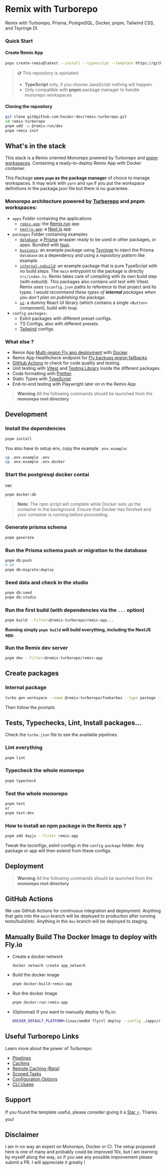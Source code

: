 # Remix with Turborepo

Remix with Turborepo, Prisma, PostgreSQL, Docker, pnpm, Tailwind CSS, and Tsyringe DI.

### Quick Start

#### Create Remix App

```sh
pnpx create-remix@latest --install --typescript --template https://github.com/haidar-dev/remix-turborepo
```

> 💿 This repository is opiniated:
>
> - **TypeScript** only, if you choose JavaScript nothing will happen.
> - Only compatible with **pnpm** package manager to handle monorepo workspaces.

#### Cloning the repository

```sh
git clone git@github.com:haidar-dev/remix-turborepo.git
cd remix-turborepo
pnpm add -w @remix-run/dev
pnpm remix init
```

## What's in the stack

This stack is a Remix oriented Monorepo powered by Turborepo and [pnpm workspaces](https://pnpm.io/workspaces). Containing a ready-to-deploy Remix App with Docker container.

This Package **uses `pnpm` as the package manager** of choice to manage workspaces. It may work with `yarn` and `npm` if you put the workspace definitions in the package.json file but there is no guarantee.

### Monorepo architecture powered by [Turborepo](https://turborepo.org) and pnpm workspaces:

- `apps` Folder containing the applications
  - [`remix-app`](https://github.com/haidar-dev/remix-turborepo/tree/main/apps/remix-app): the [Remix.run](https://remix.run) app
  - [`nextjs-app`](https://github.com/haidar-dev/remix-turborepo/tree/main/apps/nextjs-app): a [Next.js](https://nextjs.org) app
- `packages` Folder containing examples
  - [`database`](https://github.com/haidar-dev/remix-turborepo/tree/main/packages/database): a [Prisma](https://prisma.io) wrapper ready to be used in other packages, or apps. Bundled with [tsup](https://tsup.egoist.dev).
  - [`business`](https://github.com/haidar-dev/remix-turborepo/tree/main/packages/business): an example package using [Tsyringe](https://github.com/microsoft/tsyringe) to inject the Prisma `database` as a dependency and using a _repository pattern_ like example.
  - [`internal-nobuild`](https://github.com/haidar-dev/remix-turborepo/tree/main/packages/internal-nobuild): an example package that is pure TypeScript with no build steps. The `main` entrypoint to the package is directly `src/index.ts`. Remix takes care of compiling with its own build step (with esbuild). This packages also contains unit test with Vitest.
    Remix uses `tsconfig.json` paths to reference to that project and its types. _I would recommend these types of **internal** packages when you don't plan on publishing the package._
  - [`ui`](https://github.com/haidar-dev/remix-turborepo/tree/main/packages/ui): a dummy React UI library (which contains a single `<Button>` component), build with tsup.
- `config-packages`:
  - Eslint packages with different preset configs.
  - TS Configs, also with different presets.
  - [Tailwind](https://tailwindcss.com) configs.

### What else ?

- Remix App [Multi-region Fly app deployment](https://fly.io/docs/reference/scaling) with [Docker](https://www.docker.com)
- Remix App Healthcheck endpoint for [Fly backups region fallbacks](https://fly.io/docs/reference/configuration/#services-http_checks)
- [GitHub Actions](https://github.com/features/actions) to check for code quality and testing.
- Unit testing with [Vitest](https://vitest.dev) and [Testing Library](https://testing-library.com) inside the different packages.
- Code formatting with [Prettier](https://prettier.io)
- Static Types with [TypeScript](https://typescriptlang.org)
- End-to-end testing with Playwright later on in the Remix App

> **Warning**
> All the following commands should be launched from the **monorepo root directory**

## Development

### Install the dependencies

```sh
pnpm install
```

You also have to setup env, copy the example `.env.example`:

```sh
cp .env.example .env
cp .env.example .env.docker
```

### Start the postgresql docker contai

ner

```sh
pnpm docker:db
```

> **Note:** The npm script will complete while Docker sets up the container in the background. Ensure that Docker has finished and your container is running before proceeding.

### Generate prisma schema

```sh
pnpm generate
```

### Run the Prisma schema push or migration to the database

```sh
pnpm db:push
# OR
pnpm db:migrate:deploy
```

### Seed data and check in the studio

```sh
pnpm db:seed
pnpm db:studio
```

### Run the first build (with dependencies via the `...` option)

```sh
pnpm build --filter=@remix-turborepo/remix-app...
```

**Running simply `pnpm build` will build everything, including the NextJS app.**

### Run the Remix dev server

```sh
pnpm dev --filter=@remix-turborepo/remix-app
```

## Create packages

### Internal package

```sh
turbo gen workspace --name @remix-turborepo/foobarbaz --type package --copy
```

Then follow the prompts

## Tests, Typechecks, Lint, Install packages...

Check the `turbo.json` file to see the available pipelines.

### Lint everything

```sh
pnpm lint
```

### Typecheck the whole monorepo

```sh
pnpm typecheck
```

### Test the whole monorepo

```sh
pnpm test
or
pnpm test:dev
```

### How to install an npm package in the Remix app ?

```sh
pnpm add dayjs --filter remix-app
```

Tweak the tsconfigs, eslint configs in the `config-package` folder. Any package or app will
then extend from these configs.

## Deployment

> **Warning**
> All the following commands should be launched from the **monorepo root directory**

## GitHub Actions

We use GitHub Actions for continuous integration and deployment. Anything that gets into the `main` branch will be deployed to production after running tests/build/etc. Anything in the `dev` branch will be deployed to staging.

## Manually Build The Docker Image to deploy with Fly.io

- Create a docker network
  ```
  docker network create app_network
  ```
- Build the docker image
  ```sh
  pnpm docker:build:remix-app
  ```
- Run the docker Image
  ```sh
  pnpm docker:run:remix-app
  ```
- (Optionnal) If you want to manually deploy to fly.io:
  ```sh
  DOCKER_DEFAULT_PLATFORM=linux/amd64 flyctl deploy --config ./apps/remix-app/fly.toml --dockerfile ./apps/remix-app/Dockerfile
  ```

## Useful Turborepo Links

Learn more about the power of Turborepo:

- [Pipelines](https://turborepo.org/docs/features/pipelines)
- [Caching](https://turborepo.org/docs/features/caching)
- [Remote Caching (Beta)](https://turborepo.org/docs/features/remote-caching)
- [Scoped Tasks](https://turborepo.org/docs/features/scopes)
- [Configuration Options](https://turborepo.org/docs/reference/configuration)
- [CLI Usage](https://turborepo.org/docs/reference/command-line-reference)

## Support

If you found the template useful, please consider giving it a [Star ⭐](https://github.com/haidar-dev/remix-turborepo). Thanks you!

## Disclaimer

I am in no way an expert on Monorepo, Docker or CI. The setup proposed here is one of many and probably could be improved 10x, but I am learning by myself along the way, so if you see any possible improvement please submit a PR. I will appreciate it greatly !

